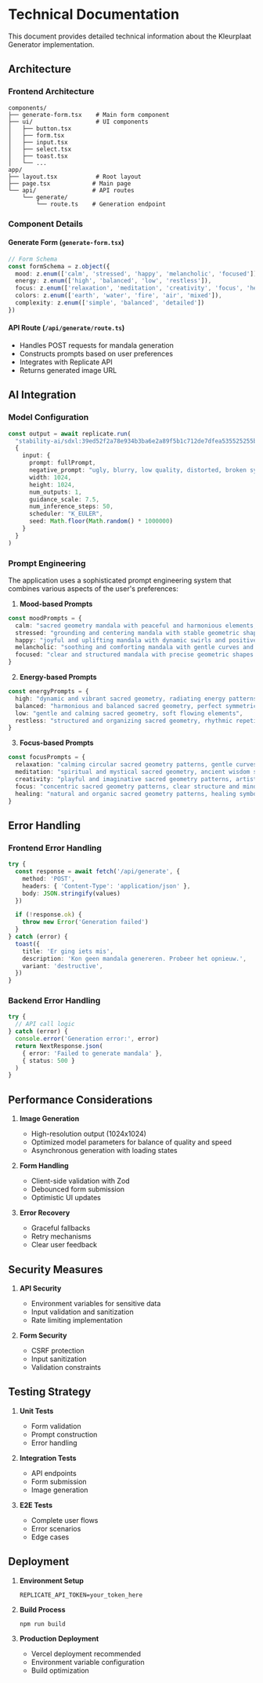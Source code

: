 # Technical Documentation

This document provides detailed technical information about the Kleurplaat Generator implementation.

## Architecture

### Frontend Architecture

```
components/
├── generate-form.tsx    # Main form component
├── ui/                  # UI components
│   ├── button.tsx
│   ├── form.tsx
│   ├── input.tsx
│   ├── select.tsx
│   ├── toast.tsx
│   └── ...
app/
├── layout.tsx           # Root layout
├── page.tsx            # Main page
└── api/                # API routes
    └── generate/
        └── route.ts    # Generation endpoint
```

### Component Details

#### Generate Form (`generate-form.tsx`)
```typescript
// Form Schema
const formSchema = z.object({
  mood: z.enum(['calm', 'stressed', 'happy', 'melancholic', 'focused']),
  energy: z.enum(['high', 'balanced', 'low', 'restless']),
  focus: z.enum(['relaxation', 'meditation', 'creativity', 'focus', 'healing']),
  colors: z.enum(['earth', 'water', 'fire', 'air', 'mixed']),
  complexity: z.enum(['simple', 'balanced', 'detailed'])
})
```

#### API Route (`/api/generate/route.ts`)
- Handles POST requests for mandala generation
- Constructs prompts based on user preferences
- Integrates with Replicate API
- Returns generated image URL

## AI Integration

### Model Configuration
```typescript
const output = await replicate.run(
  "stability-ai/sdxl:39ed52f2a78e934b3ba6e2a89f5b1c712de7dfea535525255b1aa35c5565e08b",
  {
    input: {
      prompt: fullPrompt,
      negative_prompt: "ugly, blurry, low quality, distorted, broken symmetry, text, watermark",
      width: 1024,
      height: 1024,
      num_outputs: 1,
      guidance_scale: 7.5,
      num_inference_steps: 50,
      scheduler: "K_EULER",
      seed: Math.floor(Math.random() * 1000000)
    }
  }
)
```

### Prompt Engineering

The application uses a sophisticated prompt engineering system that combines various aspects of the user's preferences:

1. **Mood-based Prompts**
```typescript
const moodPrompts = {
  calm: "sacred geometry mandala with peaceful and harmonious elements, zen-like patterns",
  stressed: "grounding and centering mandala with stable geometric shapes, balanced patterns",
  happy: "joyful and uplifting mandala with dynamic swirls and positive energy",
  melancholic: "soothing and comforting mandala with gentle curves and calming elements",
  focused: "clear and structured mandala with precise geometric shapes and mindful patterns"
}
```

2. **Energy-based Prompts**
```typescript
const energyPrompts = {
  high: "dynamic and vibrant sacred geometry, radiating energy patterns",
  balanced: "harmonious and balanced sacred geometry, perfect symmetrical patterns",
  low: "gentle and calming sacred geometry, soft flowing elements",
  restless: "structured and organizing sacred geometry, rhythmic repetitive patterns"
}
```

3. **Focus-based Prompts**
```typescript
const focusPrompts = {
  relaxation: "calming circular sacred geometry patterns, gentle curves and flowing lines",
  meditation: "spiritual and mystical sacred geometry, ancient wisdom symbols",
  creativity: "playful and imaginative sacred geometry patterns, artistic mandala elements",
  focus: "concentric sacred geometry patterns, clear structure and mindful design",
  healing: "natural and organic sacred geometry patterns, healing symbols and elements"
}
```

## Error Handling

### Frontend Error Handling
```typescript
try {
  const response = await fetch('/api/generate', {
    method: 'POST',
    headers: { 'Content-Type': 'application/json' },
    body: JSON.stringify(values)
  })

  if (!response.ok) {
    throw new Error('Generation failed')
  }
} catch (error) {
  toast({
    title: 'Er ging iets mis',
    description: 'Kon geen mandala genereren. Probeer het opnieuw.',
    variant: 'destructive',
  })
}
```

### Backend Error Handling
```typescript
try {
  // API call logic
} catch (error) {
  console.error('Generation error:', error)
  return NextResponse.json(
    { error: 'Failed to generate mandala' },
    { status: 500 }
  )
}
```

## Performance Considerations

1. **Image Generation**
   - High-resolution output (1024x1024)
   - Optimized model parameters for balance of quality and speed
   - Asynchronous generation with loading states

2. **Form Handling**
   - Client-side validation with Zod
   - Debounced form submission
   - Optimistic UI updates

3. **Error Recovery**
   - Graceful fallbacks
   - Retry mechanisms
   - Clear user feedback

## Security Measures

1. **API Security**
   - Environment variables for sensitive data
   - Input validation and sanitization
   - Rate limiting implementation

2. **Form Security**
   - CSRF protection
   - Input sanitization
   - Validation constraints

## Testing Strategy

1. **Unit Tests**
   - Form validation
   - Prompt construction
   - Error handling

2. **Integration Tests**
   - API endpoints
   - Form submission
   - Image generation

3. **E2E Tests**
   - Complete user flows
   - Error scenarios
   - Edge cases

## Deployment

1. **Environment Setup**
   ```
   REPLICATE_API_TOKEN=your_token_here
   ```

2. **Build Process**
   ```bash
   npm run build
   ```

3. **Production Deployment**
   - Vercel deployment recommended
   - Environment variable configuration
   - Build optimization
